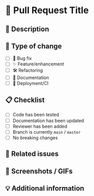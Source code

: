 # 🚀 Pull Request Title

<!-- Short, concise description of the changes -->

## 📝 Description
<!-- What has been changed and why? -->

## 🔹 Type of change
- [ ] 🐛 Bug fix
- [ ] ✨ Feature/enhancement
- [ ] 🛠️ Refactoring
- [ ] 📝 Documentation
- [ ] 🚀 Deployment/CI

## 📋 Checklist
- [ ] Code has been tested
- [ ] Documentation has been updated
- [ ] Reviewer has been added
- [ ] Branch is currently `main` / `master`
- [ ] No breaking changes

## 📌 Related issues
<!-- Link to GitHub issues, e.g.: #123 -->

## 📸 Screenshots / GIFs
<!-- Optional: Visualization of changes -->

## 💡 Additional information
<!-- Anything that could be important for reviewers -->